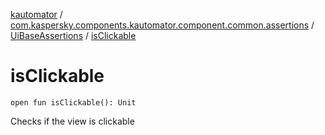 [kautomator](../../index.md) / [com.kaspersky.components.kautomator.component.common.assertions](../index.md) / [UiBaseAssertions](index.md) / [isClickable](./is-clickable.md)

# isClickable

`open fun isClickable(): Unit`

Checks if the view is clickable

